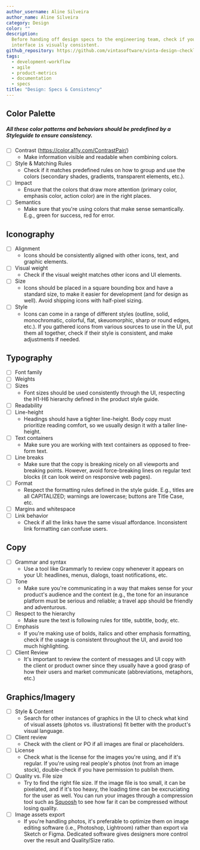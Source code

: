 ```yaml
---
author_username: Aline Silveira
author_name: Aline Silveira
category: Design
color: ""
description:
  Before handing off design specs to the engineering team, check if your
  interface is visually consistent.
github_repository: https://github.com/vintasoftware/vinta-design-checklists/tree/master/design-specs-consistency
tags:
  - development-workflow
  - agile
  - product-metrics
  - documentation
  - specs
title: "Design: Specs & Consistency"
---
```


## Color Palette

##### All these color patterns and behaviors should be predefined by a Styleguide to ensure consistency.

- [ ] Contrast (https://color.a11y.com/ContrastPair/)
  - Make information visible and readable when combining colors.
- [ ] Style & Matching Rules
  - Check if it matches predefined rules on how to group and use the colors (secondary shades, gradients, transparent elements, etc.).
- [ ] Impact
  - Ensure that the colors that draw more attention (primary color, emphasis color, action color) are in the right places.
- [ ] Semantics
  - Make sure that you're using colors that make sense semantically. E.g., green for success, red for error.

## Iconography

- [ ] Alignment
  - Icons should be consistently aligned with other icons, text, and graphic elements.
- [ ] Visual weight
  - Check if the visual weight matches other icons and UI elements.
- [ ] Size
  - Icons should be placed in a square bounding box and have a standard size, to make it easier for development (and for design as well). Avoid shipping icons with half-pixel sizing.
- [ ] Style
  - Icons can come in a range of different styles (outline, solid, monochromatic, colorful, flat, skeuomorphic, sharp or round edges, etc.). If you gathered icons from various sources to use in the UI, put them all together, check if their style is consistent, and make adjustments if needed.

## Typography

- [ ] Font family
- [ ] Weights
- [ ] Sizes
  - Font sizes should be used consistently through the UI, respecting the H1-H6 hierarchy defined in the product style guide.
- [ ] Readability
- [ ] Line-height
  - Headings should have a tighter line-height. Body copy must prioritize reading comfort, so we usually design it with a taller line-height.
- [ ] Text containers
  - Make sure you are working with text containers as opposed to free-form text.
- [ ] Line breaks
  - Make sure that the copy is breaking nicely on all viewports and breaking points. However, avoid force-breaking lines on regular text blocks (it can look weird on responsive web pages).
- [ ] Format
  - Respect the formatting rules defined in the style guide. E.g., titles are all CAPITALIZED; warnings are lowercase; buttons are Title Case, etc.
- [ ] Margins and whitespace
- [ ] Link behavior
  - Check if all the links have the same visual affordance. Inconsistent link formatting can confuse users.

## Copy

- [ ] Grammar and syntax
  - Use a tool like Grammarly to review copy whenever it appears on your UI: headlines, menus, dialogs, toast notifications, etc.
- [ ] Tone
  - Make sure you're communicating in a way that makes sense for your product's audience and the context (e.g., the tone for an insurance platform must be serious and reliable; a travel app should be friendly and adventurous.
- [ ] Respect to the hierarchy
  - Make sure the text is following rules for title, subtitle, body, etc.
- [ ] Emphasis
  - If you're making use of bolds, italics and other emphasis formatting, check if the usage is consistent throughout the UI, and avoid too much highlighting.
- [ ] Client Review
  - It's important to review the content of messages and UI copy with the client or product owner since they usually have a good grasp of how their users and market communicate (abbreviations, metaphors, etc.)

## Graphics/Imagery

- [ ] Style & Content
  - Search for other instances of graphics in the UI to check what kind of visual assets (photos vs. illustrations) fit better with the product's visual language.
- [ ] Client review
  - Check with the client or PO if all images are final or placeholders.
- [ ] License
  - Check what is the license for the images you're using, and if it's regular. If you're using real people's photos (not from an image stock), double-check if you have permission to publish them.
- [ ] Quality vs. File size
  - Try to find the right file size. If the image file is too small, it can be pixelated, and if it's too heavy, the loading time can be excruciating for the user as well. You can run your images through a compression tool such as [Squoosh](https://squoosh.app) to see how far it can be compressed without losing quality.
- [ ] Image assets export
  - If you're handling photos, it's preferable to optimize them on image editing software (i.e., Photoshop, Lightroom) rather than export via Sketch or Figma. Dedicated software gives designers more control over the result and Quality/Size ratio.
